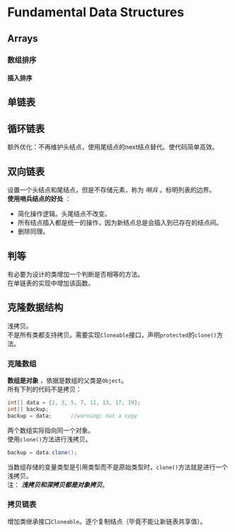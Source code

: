 # Fundamental Data Structures

## Arrays

### 数组排序

#### 插入排序

## 单链表

## 循环链表

额外优化：不再维护头结点，使用尾结点的next结点替代。使代码简单高效。  

## 双向链表

设置一个头结点和尾结点，但是不存储元素，称为 _哨兵_ 。标明列表的边界。  
__使用哨兵结点的好处__ ：

* 简化操作逻辑。头尾结点不改变。
* 所有结点插入都是统一的操作，因为新结点总是会插入到已存在的结点间。
* 删除同理。

## 判等

有必要为设计的类增加一个判断是否相等的方法。  
在单链表的实现中增加该函数。

## 克隆数据结构

浅拷贝。  
不是所有类都支持拷贝。需要实现`Cloneable`接口，声明`protected`的`clone()`方法。

### 克隆数组

__数组是对象__ ，依据是数组的父类是`Object`。  
所有下列的代码不是拷贝：

```java
int[] data = {2, 3, 5, 7, 11, 13, 17, 19};
int[] backup;
backup = data;		//warning; not a copy
```

两个数组实际指向同一个对象。  
使用`clone()`方法进行浅拷贝。

```java
backup = data.clone();
```

当数组存储的变量类型是引用类型而不是原始类型时，`clone()`方法就是进行一个浅拷贝。  
注： ___浅拷贝和深拷贝都是对象拷贝___。

### 拷贝链表

增加类继承接口`Cloneable`。逐个复制结点（毕竟不能让新链表共享值）。

